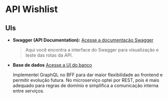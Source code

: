 # API Wishlist

## UIs

* **Swagger (API Documentation):**
  [Acesse a documentação Swagger](http://localhost:3000/api-docs-v1)
    > Aqui você encontra a interface do Swagger para visualização e teste das rotas da API.
* **Base de dados**
  [Acesse a UI do banco](http://localhost:8081/db/mydb/)


  Implementei GraphQL no BFF para dar maior flexibilidade ao frontend e permitir evolução futura. No microserviço optei por REST, pois é mais adequado para regras de domínio e simplifica a comunicação interna entre serviços.